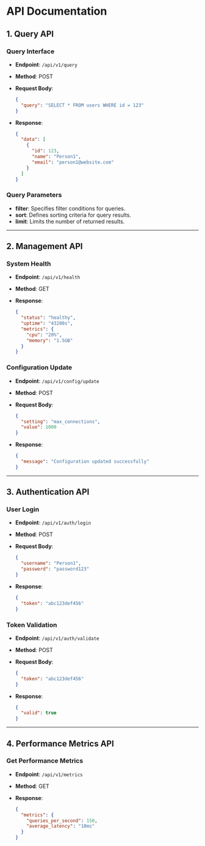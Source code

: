 # API Documentation

## 1. Query API

### Query Interface

- **Endpoint**: `/api/v1/query`
- **Method**: POST
- **Request Body**:

  ```json
  {
    "query": "SELECT * FROM users WHERE id = 123"
  }
  ```

- **Response**:
  
  ```json
  {
    "data": [
      {
        "id": 123,
        "name": "Person1",
        "email": "person1@website.com"
      }
    ]
  }
  ```

### Query Parameters

- **filter**: Specifies filter conditions for queries.
- **sort**: Defines sorting criteria for query results.
- **limit**: Limits the number of returned results.

---

## 2. Management API

### System Health

- **Endpoint**: `/api/v1/health`
- **Method**: GET
- **Response**:
  
  ```json
  {
    "status": "healthy",
    "uptime": "43200s",
    "metrics": {
      "cpu": "20%",
      "memory": "1.5GB"
    }
  }
  ```

### Configuration Update

- **Endpoint**: `/api/v1/config/update`
- **Method**: POST
- **Request Body**:

  ```json
  {
    "setting": "max_connections",
    "value": 1000
  }
  ```

- **Response**:
  
  ```json
  {
    "message": "Configuration updated successfully"
  }
  ```

---

## 3. Authentication API

### User Login

- **Endpoint**: `/api/v1/auth/login`
- **Method**: POST
- **Request Body**:
  
  ```json
  {
    "username": "Person1",
    "password": "password123"
  }
  ```

- **Response**:
  
  ```json
  {
    "token": "abc123def456"
  }
  ```

### Token Validation

- **Endpoint**: `/api/v1/auth/validate`
- **Method**: POST
- **Request Body**:
  
  ```json
  {
    "token": "abc123def456"
  }
  ```

- **Response**:
  
  ```json
  {
    "valid": true
  }
  ```

---

## 4. Performance Metrics API

### Get Performance Metrics

- **Endpoint**: `/api/v1/metrics`
- **Method**: GET
- **Response**:
  
  ```json
  {
    "metrics": {
      "queries_per_second": 150,
      "average_latency": "10ms"
    }
  }
  ```
